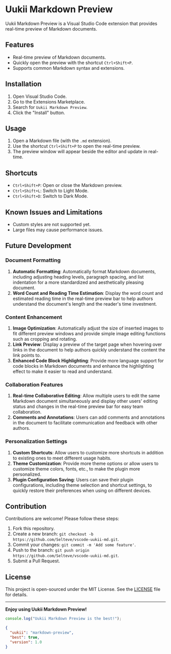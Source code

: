 # Uukii Markdown Preview

Uukii Markdown Preview is a Visual Studio Code extension that provides real-time preview of Markdown documents.

## Features

- Real-time preview of Markdown documents.
- Quickly open the preview with the shortcut `Ctrl+Shift+P`.
- Supports common Markdown syntax and extensions.

## Installation

1. Open Visual Studio Code.
2. Go to the Extensions Marketplace.
3. Search for `Uukii Markdown Preview`.
4. Click the "Install" button.

## Usage

1. Open a Markdown file (with the `.md` extension).
2. Use the shortcut `Ctrl+Shift+P` to open the real-time preview.
3. The preview window will appear beside the editor and update in real-time.

## Shortcuts

- `Ctrl+Shift+P`: Open or close the Markdown preview.
- `Ctrl+Shift+L`: Switch to Light Mode.
- `Ctrl+Shift+D`: Switch to Dark Mode.

## Known Issues and Limitations

- Custom styles are not supported yet.
- Large files may cause performance issues.

## Future Development

### Document Formatting

1. **Automatic Formatting**: Automatically format Markdown documents, including adjusting heading levels, paragraph spacing, and list indentation for a more standardized and aesthetically pleasing document.
2. **Word Count and Reading Time Estimation**: Display the word count and estimated reading time in the real-time preview bar to help authors understand the document's length and the reader's time investment.

### Content Enhancement

1. **Image Optimization**: Automatically adjust the size of inserted images to fit different preview windows and provide simple image editing functions such as cropping and rotating.
2. **Link Preview**: Display a preview of the target page when hovering over links in the document to help authors quickly understand the content the link points to.
3. **Enhanced Code Block Highlighting**: Provide more language support for code blocks in Markdown documents and enhance the highlighting effect to make it easier to read and understand.

### Collaboration Features

1. **Real-time Collaborative Editing**: Allow multiple users to edit the same Markdown document simultaneously and display other users' editing status and changes in the real-time preview bar for easy team collaboration.
2. **Comments and Annotations**: Users can add comments and annotations in the document to facilitate communication and feedback with other authors.

### Personalization Settings

1. **Custom Shortcuts**: Allow users to customize more shortcuts in addition to existing ones to meet different usage habits.
2. **Theme Customization**: Provide more theme options or allow users to customize theme colors, fonts, etc., to make the plugin more personalized.
3. **Plugin Configuration Saving**: Users can save their plugin configurations, including theme selection and shortcut settings, to quickly restore their preferences when using on different devices.

## Contribution

Contributions are welcome! Please follow these steps:

1. Fork this repository.
2. Create a new branch: `git checkout -b https://github.com/Selteve/vscode-uukii-md.git`.
3. Commit your changes: `git commit -m 'Add some feature'`.
4. Push to the branch: `git push origin https://github.com/Selteve/vscode-uukii-md.git`.
5. Submit a Pull Request.

## License

This project is open-sourced under the MIT License. See the [LICENSE](https://github.com/uukii/vscode-markdown-preview/blob/main/LICENSE) file for details.

---

**Enjoy using Uukii Markdown Preview!**

```js
console.log("Uukii Markdown Preview is the best!");
```

```json
{
  "uukii": "markdown-preview",
  "best": true,
  "version": 1.0
}
```




